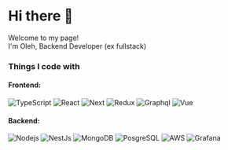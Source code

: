 <h1>Hi there 👋</h1>



<p>Welcome to my page! </br> I'm Oleh, Backend Developer (ex fullstack)
<h3>Things I code with</h3>
<h4>Frontend:</h4>
<p>
  <img alt="TypeScript" src="https://img.shields.io/badge/-TypeScript-007ACC?style=flat-square&logo=typescript&logoColor=white" />
  <img alt="React" src="https://img.shields.io/badge/-React-45b8d8?style=flat-square&logo=react&logoColor=white" />
  <img alt="Next" src="https://img.shields.io/badge/-Next-ea2845?style=flat-square&logo=next.js&logoColor=white" />
  <img alt="Redux" src="https://img.shields.io/badge/-Redux-764ABC?style=flat-square&logo=redux&logoColor=white" />
  <img alt="Graphql" src="https://img.shields.io/badge/-Graphql-ea2845?style=flat-square&logo=graphql&logoColor=white" />
  <img alt="Vue" src="https://img.shields.io/badge/-Vue-13aa52?style=flat-square&logo=vue.js&logoColor=white" />
  </p>
<h4>Backend:</h4>
<p>
  <img alt="Nodejs" src="https://img.shields.io/badge/-Nodejs-43853d?style=flat-square&logo=Node.js&logoColor=white" />
  <img alt="NestJs" src="https://img.shields.io/badge/-Nest-ea2845?style=flat-square&logo=nestjs&logoColor=white" />
  <img alt="MongoDB" src="https://img.shields.io/badge/-MongoDB-13aa52?style=flat-square&logo=mongodb&logoColor=white" />
  <img alt="PosgreSQL" src="https://img.shields.io/badge/-PostgreSQL-007ACC?style=flat-square&logo=postgresql&logoColor=white" /> 
  <img alt="AWS" src="https://img.shields.io/badge/-AWS-F05033?style=flat-square&logo=Amazon&logoColor=white" />
  <img alt="Grafana" src="https://img.shields.io/badge/-Grafana-F05032?style=flat-square&logo=grafana&logoColor=white" />
</p>
